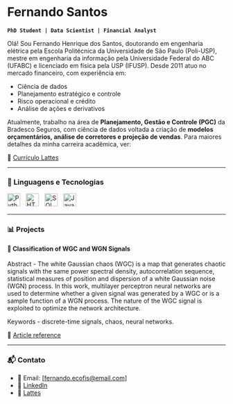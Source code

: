 # Fernando Santos

**`PhD Student | Data Scientist | Financial Analyst`**

Olá! Sou Fernando Henrique dos Santos, doutorando em engenharia elétrica pela Escola Politécnica da Universidade de São Paulo (Poli-USP), mestre em engenharia da informação pela Universidade Federal do ABC (UFABC) e licenciado em física pela USP (IFUSP). Desde 2011 atuo no mercado financeiro, com experiência em:

- Ciência de dados
- Planejamento estratégico e controle
- Risco operacional e crédito
- Análise de ações e derivativos

Atualmente, trabalho na área de **Planejamento, Gestão e Controle (PGC)** da Bradesco Seguros, com ciência de dados voltada a criação de **modelos orçamentários, análise de corretores e projeção de vendas**.
Para maiores detalhes da minha carreira acadêmica, ver:

📄 [Currículo Lattes](http://lattes.cnpq.br/3860891094876085)

---

<!-- Use devicon.dev para ícones -->
### 🤖 Linguagens e Tecnologias 
<!-- Utilizar o devicon.dev para pegar o icone das linguagens --> 
<img 
    align="left" 
    alt="Python" 
    title="Python"
    width="30px" 
    style="padding-right: 10px;" 
    src="https://cdn.jsdelivr.net/gh/devicons/devicon@latest/icons/python/python-original.svg" 
/>
<img 
    align="left" 
    alt="HTML"
    title="HTML" 
    width="30px" 
    style="padding-right: 10px;" 
    src="https://cdn.jsdelivr.net/gh/devicons/devicon@latest/icons/html5/html5-original.svg" 
/>

<img 
    align="left" 
    alt="SQL Server" 
    title="SQL Server"
    width="30px" 
    style="padding-right: 10px;" 
    src="https://cdn.jsdelivr.net/gh/devicons/devicon@latest/icons/microsoftsqlserver/microsoftsqlserver-original-wordmark.svg" 
/>
          
<img 
    align="left" 
    alt="JavaScript" 
    title="JavaScript"
    width="30px" 
    style="padding-right: 10px;" 
    src="https://cdn.jsdelivr.net/gh/devicons/devicon@latest/icons/javascript/javascript-original.svg" 
/>

<br/>
<br/>

---

### 📊 Projects

#### 🔹 Classification of WGC and WGN Signals 

Abstract - The white Gaussian chaos (WGC) is a map that generates chaotic signals with the same power spectral density, autocorrelation sequence, statistical measures of position and dispersion of a white Gaussian noise (WGN) process. In this work, multilayer perceptron neural networks are used to determine whether a given signal was generated by a WGC or is a sample function of a WGN process. The nature of the WGC signal is exploited to optimize the network architecture. 

Keywords - discrete-time signals, chaos, neural networks.

📌 [Article reference](https://biblioteca.sbrt.org.br/articlefile/3670.pdf)

---

### 📬 Contato

- 📧 Email: [fernando.ecofis@email.com]
- 💼 [LinkedIn](https://www.linkedin.com/in/fernando-h-santos/)
- 🧠 [Lattes](http://lattes.cnpq.br/3860891094876085)

